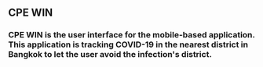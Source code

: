 ## CPE WIN

### CPE WIN is the user interface for the mobile-based application. This application is tracking COVID-19 in the nearest district in Bangkok to let the user avoid the infection's district.
